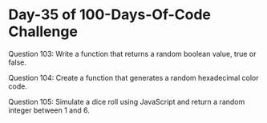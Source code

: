 # Day-35 of 100-Days-Of-Code Challenge

Question 103: Write a function that returns a random boolean value, true or false.

Question 104: Create a function that generates a random hexadecimal color code.

Question 105: Simulate a dice roll using JavaScript and return a random integer between 1 and 6.
